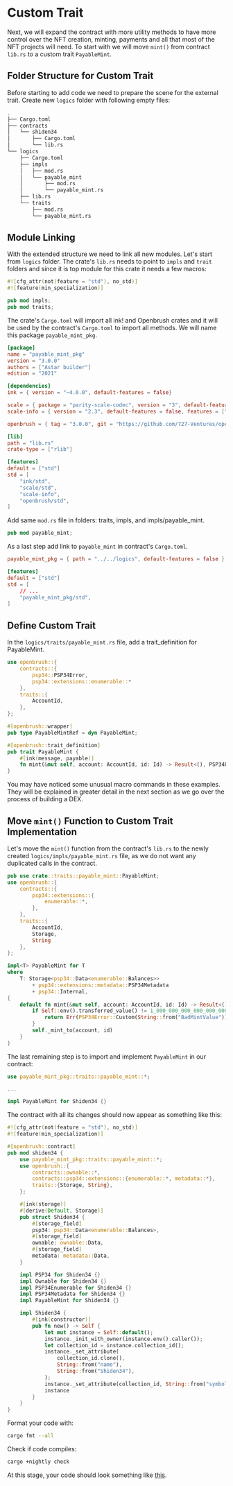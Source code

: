 # Custom Trait

Next, we will expand the contract with more utility methods to have more control over the NFT creation, minting, payments and all that most of the NFT projects will need.
To start with we will move `mint()` from contract `lib.rs` to a custom trait `PayableMint`.

## Folder Structure for Custom Trait
Before starting to add code we need to prepare the scene for the external trait. Create new `logics` folder with following empty files:
```bash
.
├── Cargo.toml
├── contracts
│   └── shiden34
│       ├── Cargo.toml
│       └── lib.rs
└── logics
    ├── Cargo.toml
    ├── impls
    │   ├── mod.rs
    │   └── payable_mint
    │       ├── mod.rs
    │       └── payable_mint.rs
    ├── lib.rs
    └── traits
        ├── mod.rs
        └── payable_mint.rs
```

## Module Linking
With the extended structure we need to link all new modules. Let's start from `logics` folder.
The crate's `lib.rs` needs to point to `impls` and `trait` folders and since it is top module for this crate it needs a few macros:
```rust
#![cfg_attr(not(feature = "std"), no_std)]
#![feature(min_specialization)]

pub mod impls;
pub mod traits;
```

The crate's `Cargo.toml` will import all ink! and Openbrush crates and it will be used by the contract's `Cargo.toml` to import all methods. We will name this package `payable_mint_pkg`.
```toml
[package]
name = "payable_mint_pkg"
version = "3.0.0"
authors = ["Astar builder"]
edition = "2021"

[dependencies]
ink = { version = "~4.0.0", default-features = false}

scale = { package = "parity-scale-codec", version = "3", default-features = false, features = ["derive"] }
scale-info = { version = "2.3", default-features = false, features = ["derive"], optional = true }

openbrush = { tag = "3.0.0", git = "https://github.com/727-Ventures/openbrush-contracts", default-features = false, features = ["psp34", "ownable"] }

[lib]
path = "lib.rs"
crate-type = ["rlib"]

[features]
default = ["std"]
std = [
    "ink/std",
    "scale/std",
    "scale-info",
    "openbrush/std",
]
```
Add same `mod.rs` file in folders: traits, impls, and impls/payable_mint.
```rust
pub mod payable_mint;
```
As a last step add link to `payable_mint` in contract's `Cargo.toml`.
```toml
payable_mint_pkg = { path = "../../logics", default-features = false }

[features]
default = ["std"]
std = [
    // ...
    "payable_mint_pkg/std",
]
```

## Define Custom Trait
In the `logics/traits/payable_mint.rs` file, add a trait_definition for PayableMint.
```rust
use openbrush::{
    contracts::{
        psp34::PSP34Error,
        psp34::extensions::enumerable::*
    },
    traits::{
        AccountId,
    },
};

#[openbrush::wrapper]
pub type PayableMintRef = dyn PayableMint;

#[openbrush::trait_definition]
pub trait PayableMint {
    #[ink(message, payable)]
    fn mint(&mut self, account: AccountId, id: Id) -> Result<(), PSP34Error>;
}
```

You may have noticed some unusual macro commands in these examples. They will be explained in greater detail in the next section as we go over the process of building a DEX.

## Move `mint()` Function to Custom Trait Implementation
Let's move the `mint()` function from the contract's `lib.rs` to the newly created `logics/impls/payable_mint.rs` file, as we do not want any duplicated calls in the contract.

```rust
pub use crate::traits::payable_mint::PayableMint;
use openbrush::{
    contracts::{
        psp34::extensions::{
            enumerable::*,
        },
    },
    traits::{
        AccountId,
        Storage,
        String
    },
};

impl<T> PayableMint for T
where
    T: Storage<psp34::Data<enumerable::Balances>>
        + psp34::extensions::metadata::PSP34Metadata
        + psp34::Internal,
{
    default fn mint(&mut self, account: AccountId, id: Id) -> Result<(), PSP34Error> {
        if Self::env().transferred_value() != 1_000_000_000_000_000_000 {
            return Err(PSP34Error::Custom(String::from("BadMintValue")))
        }
        self._mint_to(account, id)
    }
}
```

The last remaining step is to import and implement `PayableMint` in our contract:

```rust
use payable_mint_pkg::traits::payable_mint::*;

...

impl PayableMint for Shiden34 {}
```

The contract with all its changes should now appear as something like this:

```rust
#![cfg_attr(not(feature = "std"), no_std)]
#![feature(min_specialization)]

#[openbrush::contract]
pub mod shiden34 {
	use payable_mint_pkg::traits::payable_mint::*;
    use openbrush::{
        contracts::ownable::*,
        contracts::psp34::extensions::{enumerable::*, metadata::*},
        traits::{Storage, String},
    };

    #[ink(storage)]
    #[derive(Default, Storage)]
    pub struct Shiden34 {
        #[storage_field]
        psp34: psp34::Data<enumerable::Balances>,
        #[storage_field]
        ownable: ownable::Data,
        #[storage_field]
        metadata: metadata::Data,
    }

    impl PSP34 for Shiden34 {}
    impl Ownable for Shiden34 {}
    impl PSP34Enumerable for Shiden34 {}
    impl PSP34Metadata for Shiden34 {}
	impl PayableMint for Shiden34 {}

    impl Shiden34 {
        #[ink(constructor)]
        pub fn new() -> Self {
            let mut instance = Self::default();
            instance._init_with_owner(instance.env().caller());
            let collection_id = instance.collection_id();
            instance._set_attribute(
                collection_id.clone(),
                String::from("name"),
                String::from("Shiden34"),
            );
            instance._set_attribute(collection_id, String::from("symbol"), String::from("SH34"));
            instance
        }
    }
}
```
Format your code with:
```bash
cargo fmt --all
```

Check if code compiles:
```bash
cargo +nightly check
````

At this stage, your code should look something like [this](https://github.com/swanky-dapps/nft/tree/tutorial/trait-step3).
